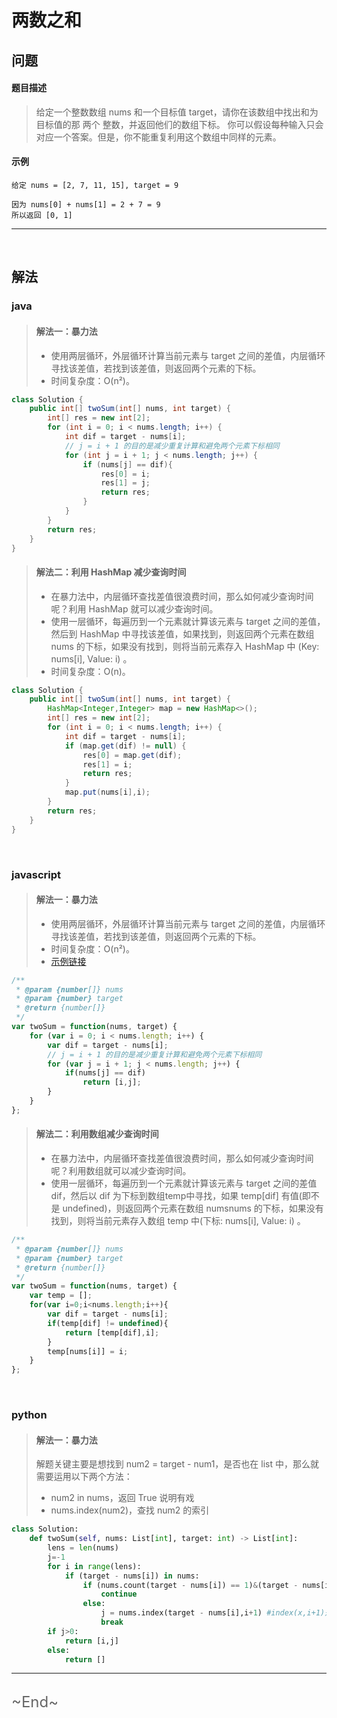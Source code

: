 # 两数之和
<ClientOnly>
  <Valine></Valine>
</ClientOnly>

## 问题
#### 题目描述
> 给定一个整数数组 nums 和一个目标值 target，请你在该数组中找出和为目标值的那 两个 整数，并返回他们的数组下标。
> 你可以假设每种输入只会对应一个答案。但是，你不能重复利用这个数组中同样的元素。

#### 示例
```
给定 nums = [2, 7, 11, 15], target = 9

因为 nums[0] + nums[1] = 2 + 7 = 9
所以返回 [0, 1]
```
---

<br />

## 解法
### java

> #### 解法一：暴力法
> - 使用两层循环，外层循环计算当前元素与 target 之间的差值，内层循环寻找该差值，若找到该差值，则返回两个元素的下标。
> - 时间复杂度：O(n²)。
```java
class Solution {
    public int[] twoSum(int[] nums, int target) {
        int[] res = new int[2];
        for (int i = 0; i < nums.length; i++) {
            int dif = target - nums[i];
            // j = i + 1 的目的是减少重复计算和避免两个元素下标相同
            for (int j = i + 1; j < nums.length; j++) {
                if (nums[j] == dif){
                    res[0] = i;
                    res[1] = j;
                    return res;
                }
            }
        }
        return res;
    }
}
```

> #### 解法二：利用 HashMap 减少查询时间
> - 在暴力法中，内层循环查找差值很浪费时间，那么如何减少查询时间呢？利用 HashMap 就可以减少查询时间。
> - 使用一层循环，每遍历到一个元素就计算该元素与 target 之间的差值，然后到 HashMap 中寻找该差值，如果找到，则返回两个元素在数组 nums 的下标，如果没有找到，则将当前元素存入 HashMap 中 (Key: nums[i], Value: i) 。
> - 时间复杂度：O(n)。
```java
class Solution {
    public int[] twoSum(int[] nums, int target) {
        HashMap<Integer,Integer> map = new HashMap<>();
        int[] res = new int[2];
        for (int i = 0; i < nums.length; i++) {
            int dif = target - nums[i];
            if (map.get(dif) != null) {
                res[0] = map.get(dif);
                res[1] = i;
                return res;
            }
            map.put(nums[i],i);
        }
        return res;
    }
}
```

<br />

### javascript

> #### 解法一：暴力法
> - 使用两层循环，外层循环计算当前元素与 target 之间的差值，内层循环寻找该差值，若找到该差值，则返回两个元素的下标。
> - 时间复杂度：O(n²)。
> - [示例链接](https://freshhu.github.io/blog_code/algorithm/leet-code/algorithm-easy/algorithm-easy-1/)
```js
/**
 * @param {number[]} nums
 * @param {number} target
 * @return {number[]}
 */
var twoSum = function(nums, target) {
    for (var i = 0; i < nums.length; i++) {
        var dif = target - nums[i];
        // j = i + 1 的目的是减少重复计算和避免两个元素下标相同
        for (var j = i + 1; j < nums.length; j++) {
            if(nums[j] == dif)
                return [i,j];
        }
    }
};
```

> #### 解法二：利用数组减少查询时间
> - 在暴力法中，内层循环查找差值很浪费时间，那么如何减少查询时间呢？利用数组就可以减少查询时间。
> - 使用一层循环，每遍历到一个元素就计算该元素与 target 之间的差值 dif，然后以 dif 为下标到数组temp中寻找，如果 temp[dif] 有值(即不是 undefined)，则返回两个元素在数组 numsnums 的下标，如果没有找到，则将当前元素存入数组 temp 中(下标: nums[i], Value: i) 。
```js
/**
 * @param {number[]} nums
 * @param {number} target
 * @return {number[]}
 */
var twoSum = function(nums, target) {
    var temp = [];
    for(var i=0;i<nums.length;i++){
        var dif = target - nums[i];
        if(temp[dif] != undefined){
            return [temp[dif],i];
        }
        temp[nums[i]] = i;
    }
};
```

<br />

### python
> #### 解法一：暴力法
> 解题关键主要是想找到 num2 = target - num1，是否也在 list 中，那么就需要运用以下两个方法：
> - num2 in nums，返回 True 说明有戏
> - nums.index(num2)，查找 num2 的索引
```python
class Solution:
    def twoSum(self, nums: List[int], target: int) -> List[int]:
        lens = len(nums)
        j=-1
        for i in range(lens):
            if (target - nums[i]) in nums:
                if (nums.count(target - nums[i]) == 1)&(target - nums[i] == nums[i]):#如果num2=num1,且nums中只出现了一次，说明找到是num1本身。
                    continue
                else:
                    j = nums.index(target - nums[i],i+1) #index(x,i+1)是从num1后的序列后找num2                
                    break
        if j>0:
            return [i,j]
        else:
            return []
```

---
<br />
<font color="#666" size="5">~End~</font>